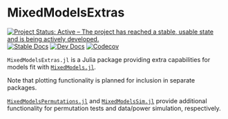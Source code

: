 # MixedModelsExtras

[![Project Status: Active – The project has reached a stable, usable state and is being actively developed.](https://www.repostatus.org/badges/latest/active.svg)](https://www.repostatus.org/#active)
[![Stable Docs][docs-stable-img]][docs-stable-url]
[![Dev Docs][docs-dev-img]][docs-dev-url]
[![Codecov](https://codecov.io/gh/palday/MixedModelsExtras.jl/branch/master/graph/badge.svg)](https://codecov.io/gh/palday/MixedModelsExtras.jl)

[docs-dev-img]: https://img.shields.io/badge/docs-dev-blue.svg
[docs-dev-url]: https://palday.github.io/MixedModelsExtras.jl/dev

[docs-stable-img]: https://img.shields.io/badge/docs-stable-blue.svg
[docs-stable-url]: https://palday.github.io/MixedModelsExtras.jl/stable


`MixedModelsExtras.jl` is a Julia package providing extra capabilities for models fit with [`MixedModels.jl`](https://juliastats.org/MixedModels.jl/stable/).

Note that plotting functionality is planned for inclusion in separate packages.

[`MixedModelsPermutations.jl`](https://github.com/palday/MixedModelsPermutations.jl) and [`MixedModelsSim.jl`](https://github.com/RePsychLing/MixedModelsSim.jl/) provide additional functionality for permutation tests and data/power simulation, respectively.
